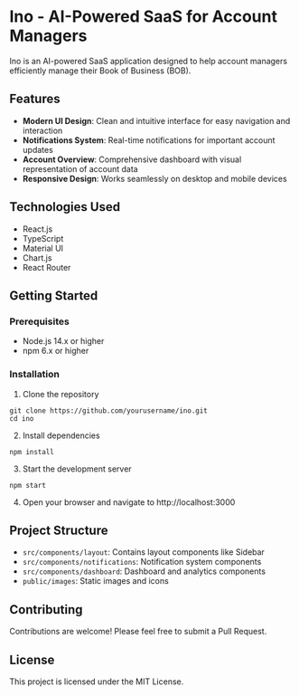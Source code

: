 # Ino - AI-Powered SaaS for Account Managers

Ino is an AI-powered SaaS application designed to help account managers efficiently manage their Book of Business (BOB).

## Features

- **Modern UI Design**: Clean and intuitive interface for easy navigation and interaction
- **Notifications System**: Real-time notifications for important account updates
- **Account Overview**: Comprehensive dashboard with visual representation of account data
- **Responsive Design**: Works seamlessly on desktop and mobile devices

## Technologies Used

- React.js
- TypeScript
- Material UI
- Chart.js
- React Router

## Getting Started

### Prerequisites

- Node.js 14.x or higher
- npm 6.x or higher

### Installation

1. Clone the repository
```
git clone https://github.com/yourusername/ino.git
cd ino
```

2. Install dependencies
```
npm install
```

3. Start the development server
```
npm start
```

4. Open your browser and navigate to http://localhost:3000

## Project Structure

- `src/components/layout`: Contains layout components like Sidebar
- `src/components/notifications`: Notification system components
- `src/components/dashboard`: Dashboard and analytics components
- `public/images`: Static images and icons

## Contributing

Contributions are welcome! Please feel free to submit a Pull Request.

## License

This project is licensed under the MIT License.
